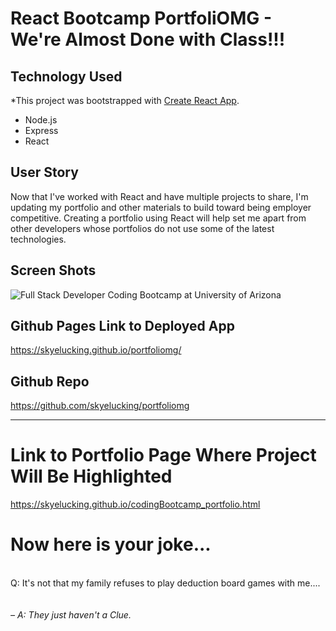 # React Bootcamp PortfoliOMG - We're Almost Done with Class!!!

## Technology Used
*This project was bootstrapped with [Create React App](https://github.com/facebook/create-react-app).
* Node.js<br>
* Express<br>
* React


## User Story
Now that I've worked with React and have multiple projects to share, I'm updating my  portfolio and other materials to build toward being employer competitive. Creating a portfolio using React will help set me apart from other developers whose portfolios do not use some of the latest technologies.

## Screen Shots

<img src="#/Assets/Images/SS1.png"          
            className="portlong-img img-fluid"
            alt="Full Stack Developer Coding Bootcamp at University of Arizona"
            style="marginBottom: 30px"
          ></img>


## Github Pages Link to Deployed App
<a href="https://skyelucking.github.io/portfoliomg/">https://skyelucking.github.io/portfoliomg/</a>

## Github Repo
<a href="https://github.com/skyelucking/portfoliomg">https://github.com/skyelucking/portfoliomg</a>

<hr>
<h1>Link to Portfolio Page Where Project Will Be Highlighted</h1>
<a href="https://skyelucking.github.io/codingBootcamp_portfolio.html">https://skyelucking.github.io/codingBootcamp_portfolio.html</a>

<h1>Now here is your joke...</h1> <br>
Q: It's not that my family refuses to play deduction board games with me....

<br>
<br>
<br>
<em>– A: They just haven't a Clue.
</em>

